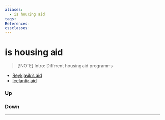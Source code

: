 ```yaml
---
aliases:
  - is housing aid
tags:
References:
cssclasses:
---
```

# is housing aid
> [!NOTE] Intro: 
> Different housing aid programms

- [Reykjavik’s aid](https://reykjavik.is/en/special-housing-aid)
- [Icelantic aid](https://island.is/en/housing-benefits)

### Up
### Down
***
